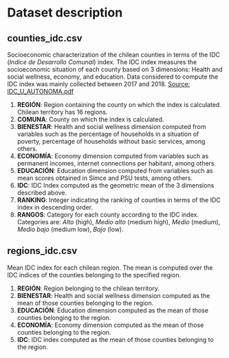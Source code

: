 # Dataset description
## counties_idc.csv

Socioeconomic characterization of the chilean counties in terms of the IDC (*Indice de Desarrollo Comunal*) index. The IDC index measures the socioeconomic situation of each county based on 3 dimensions: Health and social wellness, economy, and education. Data considered to compute the IDC index was mainly collected between 2017 and 2018. [Source: IDC_U_AUTONOMA.pdf](IDC_U_AUTONOMA.pdf)

1. **REGIÓN**: Region containing the county on which the index is calculated. Chilean territory has 16 regions.
2. **COMUNA**: County on which the index is calculated.
3. **BIENESTAR**: Health and social wellness dimension computed from variables such as the percentage of households in a situation of poverty, percentage of households without basic services, among others.
4. **ECONOMÍA**: Economy dimension computed from variables such as permanent incomes, internet connections per habitant, among others.
5. **EDUCACIÓN**: Education dimension computed from variables such as mean scores obtained in Simce and PSU tests, among others.
6. **IDC**: IDC Index computed as the geometric mean of the 3 dimensions described above.
7. **RANKING**: Integer indicating the ranking of counties in terms of the IDC index in descending order.
8. **RANGOS**: Category for each county according to the IDC index. Categories are: *Alto* (high), *Medio alto* (medium high), *Medio* (medium), *Medio bajo* (medium low), *Bajo* (low).

## regions_idc.csv

Mean IDC index for each chilean region. The mean is computed over the IDC indices of the counties belonging to the specified region.

1. **REGIÓN**: Region belonging to the chilean territory.
2. **BIENESTAR**: Health and social wellness dimension computed as the mean of those counties belonging to the region.
3. **EDUCACIÓN**: Education dimension computed as the mean of those counties belonging to the region.
4. **ECONOMÍA**: Economy dimension computed as the mean of those counties belonging to the region.
5. **IDC**: IDC index computed as the mean of those counties belonging to the region.

